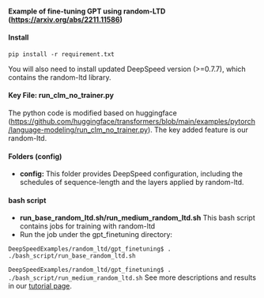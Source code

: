 #### Example of fine-tuning GPT using random-LTD (https://arxiv.org/abs/2211.11586)

#### Install

``pip install -r requirement.txt``

You will also need to install updated DeepSpeed version (>=0.7.7), which contains the random-ltd library.

#### Key File: run_clm_no_trainer.py

The python code is modified based on huggingface (https://github.com/huggingface/transformers/blob/main/examples/pytorch/language-modeling/run_clm_no_trainer.py). The key added feature is our random-ltd.

#### Folders (config)

* **config:** This folder provides DeepSpeed configuration, including the schedules of sequence-length and the layers applied by random-ltd.

#### bash script

* **run_base_random_ltd.sh/run_medium_random_ltd.sh**  This bash script contains jobs for training with random-ltd
* Run the job under the gpt_finetuning directory:

 ``DeepSpeedExamples/random_ltd/gpt_finetuning$ . ./bash_script/run_base_random_ltd.sh``


 ``DeepSpeedExamples/random_ltd/gpt_finetuning$ . ./bash_script/run_medium_random_ltd.sh``
 See more descriptions and results in our [tutorial page](https://www.deepspeed.ai/).
